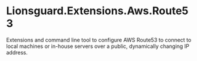 # Lionsguard.Extensions.Aws.Route53
Extensions and command line tool to configure AWS Route53 to connect to local machines or in-house servers over a public, dynamically changing IP address.
